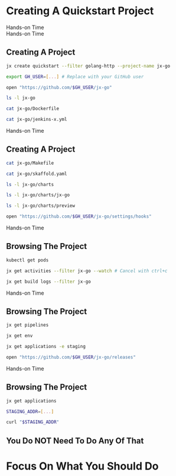 <!-- .slide: class="center dark" -->
<!-- .slide: data-background="../img/background/hands-on.jpg" -->
# Creating A Quickstart Project

<div class="label">Hands-on Time</div>


<!-- .slide: class="dark" -->
<div class="eyebrow"> </div>
<div class="label">Hands-on Time</div>

## Creating A Project

```bash
jx create quickstart --filter golang-http --project-name jx-go

export GH_USER=[...] # Replace with your GitHub user

open "https://github.com/$GH_USER/jx-go"

ls -l jx-go

cat jx-go/Dockerfile

cat jx-go/jenkins-x.yml
```


<!-- .slide: class="dark" -->
<div class="eyebrow"> </div>
<div class="label">Hands-on Time</div>

## Creating A Project

```bash
cat jx-go/Makefile

cat jx-go/skaffold.yaml

ls -l jx-go/charts

ls -l jx-go/charts/jx-go

ls -l jx-go/charts/preview

open "https://github.com/$GH_USER/jx-go/settings/hooks"
```


<!-- .slide: class="dark" -->
<div class="eyebrow"> </div>
<div class="label">Hands-on Time</div>

## Browsing The Project

```bash
kubectl get pods

jx get activities --filter jx-go --watch # Cancel with ctrl+c

jx get build logs --filter jx-go
```


<!-- .slide: class="dark" -->
<div class="eyebrow"> </div>
<div class="label">Hands-on Time</div>

## Browsing The Project

```bash
jx get pipelines

jx get env

jx get applications -e staging

open "https://github.com/$GH_USER/jx-go/releases"
```


<!-- .slide: class="dark" -->
<div class="eyebrow"> </div>
<div class="label">Hands-on Time</div>

## Browsing The Project

```bash
jx get applications

STAGING_ADDR=[...]

curl "$STAGING_ADDR"
```


<!-- .slide: data-background="linear-gradient(to bottom right, rgba(25,151,181,0.8), rgba(87,185,72,0.8)), url(../img/background/developer.jpeg) center / cover" -->
<!-- .slide: class="center" -->
## You Do NOT Need To Do Any Of That

# Focus On What You Should Do